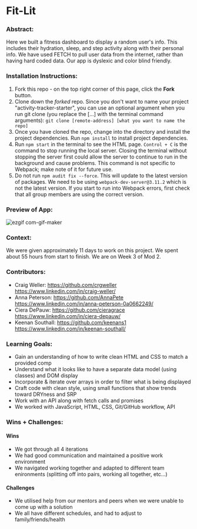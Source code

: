 # Fit-Lit 

### Abstract:
[//]: <> (Briefly describe what you built and its features. What problem is the app solving? How does this application solve that problem?)
Here we built a fitness dashboard to display a random user's info. This includes their hydration, sleep, and step activity along with their personal info. We have used FETCH to pull user data from the internet, rather than having hard coded data. Our app is dyslexic and color blind friendly.

### Installation Instructions:
[//]: <> (What steps does a person have to take to get your app cloned down and running?)
1. Fork this repo - on the top right corner of this page, click the **Fork** button.
2. Clone down the _forked_ repo. Since you don't want to name your project "activity-tracker-starter", you can use an optional argument when you run git clone (you replace the [...] with the terminal command arguments): `git clone [remote-address] [what you want to name the repo]`
3. Once you have cloned the repo, change into the directory and install the project dependencies. Run `npm install` to install project dependencies.
4. Run `npm start` in the terminal to see the HTML page.  `Control + C` is the command to stop running the local server.  Closing the terminal without stopping the server first could allow the server to continue to run in the background and cause problems. This command is not specific to Webpack; make note of it for future use.   
5. Do not run `npm audit fix --force`.  This will update to the latest version of packages.  We need to be using `webpack-dev-server@3.11.2` which is not the latest version. If you start to run into Webpack errors, first check that all group members are using the correct version.  

### Preview of App:
![ezgif com-gif-maker](https://user-images.githubusercontent.com/113863021/207166142-586f35e1-3652-48da-9099-2bc4dd8fc98d.gif)

### Context:
[//]: <> (Give some context for the project here. How long did you have to work on it? How far into the Turing program are you?)
We were given approximately 11 days to work on this project.  We spent about 55 hours from start to finish.  We are on Week 3 of Mod 2. 

### Contributors: 
[//]: <> (Who worked on this application? Link to their GitHubs.)
- Craig Weller: 
    https://github.com/crgweller 
    https://www.linkedin.com/in/craig-weller/
- Anna Peterson: 
    https://github.com/AnnaPete
    https://www.linkedin.com/in/anna-peterson-0a0662249/
- Ciera DePauw:
    https://github.com/cieragrace
    https://www.linkedin.com/in/ciera-depauw/
- Keenan Southall:
    https://github.com/keenans1
    https://www.linkedin.com/in/keenan-southall/


### Learning Goals:
[//]: <> (What were the learning goals of this project? What tech did you work with?)
- Gain an understanding of how to write clean HTML and CSS to match a provided comp
- Understand what it looks like to have a separate data model (using classes) and DOM display
- Incorporate & iterate over arrays in order to filter what is being displayed
- Craft code with clean style, using small functions that show trends toward DRYness and SRP
- Work with an API along with fetch calls and promises
- We worked with JavaScript, HTML, CSS, Git/GitHub workflow, API

### Wins + Challenges:
[//]: <> (What are 2-3 wins you have from this project? What were some challenges you faced - and how did you get over them?)

#### Wins
- We got through all 4 iterations
- We had good communication and maintained a positive work environment
- We navigated working together and adapted to different team enironments (splitting off into pairs, working all together, etc...)

#### Challenges 
- We utilised help from our mentors and peers when we were unable to come up with a solution
- We all have different schedules, and had to adjust to family/friends/health
